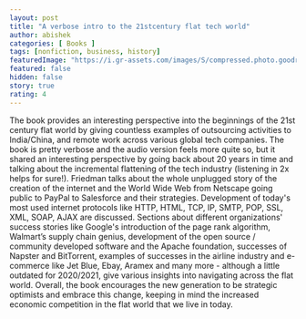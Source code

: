 ```yaml
---
layout: post
title: "A verbose intro to the 21stcentury flat tech world"
author: abishek
categories: [ Books ]
tags: [nonfiction, business, history]
featuredImage: "https://i.gr-assets.com/images/S/compressed.photo.goodreads.com/books/1442191453l/1911._SY475_.jpg"
featured: false
hidden: false
story: true
rating: 4
---
```


The book provides an interesting perspective into the beginnings of the 21st century flat world by giving countless examples of outsourcing activities to India/China, and remote work across various global tech companies. The book is pretty verbose and the audio version feels more quite so, but it shared an interesting perspective by going back about 20 years in time and talking about the incremental flattening of the tech industry (listening in 2x helps for sure!). Friedman talks about the whole unplugged story of the creation of the internet and the World Wide Web from Netscape going public to PayPal to Salesforce and their strategies. Development of today's most used internet protocols like HTTP, HTML, TCP, IP, SMTP, POP, SSL, XML, SOAP, AJAX are discussed. Sections about different organizations' success stories like Google's introduction of the page rank algorithm, Walmart’s supply chain genius, development of the open source / community developed software and the Apache foundation, successes of Napster and BitTorrent, examples of successes in the airline industry and e-commerce like Jet Blue, Ebay, Aramex and many more - although a little outdated for 2020/2021, give various insights into navigating across the flat world. Overall, the book encourages the new generation to be strategic optimists and embrace this change, keeping in mind the increased economic competition in the flat world that we live in today.